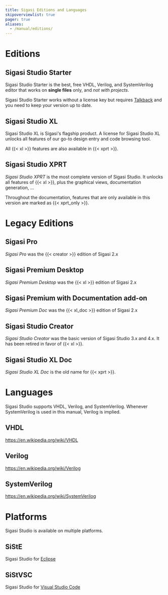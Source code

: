 ```yaml
---
title: Sigasi Editions and Languages
skipoverviewlist: true
pager: true
aliases:
  - /manual/editions/
---
```


# Editions

## Sigasi Studio Starter

Sigasi Studio Starter is the best, free VHDL, Verilog, and SystemVerilog editor that works on **single files** only, and *not with projects*.

Sigasi Studio Starter works without a license key but requires [Talkback](/manual/common/talkback) and you need to keep your version up to date.

## Sigasi Studio XL

Sigasi Studio XL is Sigasi's flagship product. A license for Sigasi Studio XL unlocks all features of our go-to design entry and code browsing tool.

All {{< xl >}} features are also available in {{< xprt >}}.

## Sigasi Studio XPRT

*Sigasi Studio XPRT* is the most complete version of Sigasi Studio. It unlocks all features of {{< xl >}}, plus the graphical views, documentation generation, ...

Throughout the documentation, features that are only available in this version are marked as {{< xprt_only >}}.

# Legacy Editions

## Sigasi Pro

*Sigasi Pro* was the {{< creator >}} edition of Sigasi 2.x

## Sigasi Premium Desktop

*Sigasi Premium Desktop* was the {{< xl >}} edition of Sigasi 2.x

## Sigasi Premium with Documentation add-on

*Sigasi Premium Doc* was the {{< xl_doc >}} edition of Sigasi 2.x

## Sigasi Studio Creator

*Sigasi Studio Creator* was the basic version of Sigasi Studio 3.x and 4.x.
It has been retired in favor of {{< xl >}}.

## Sigasi Studio XL Doc

*Sigasi Studio XL Doc* is the old name for {{< xprt >}}.

# Languages

Sigasi Studio supports VHDL, Verilog, and SystemVerilog.
Whenever SystemVerilog is used in this manual, Verilog is implied.

## VHDL

<https://en.wikipedia.org/wiki/VHDL>

## Verilog

<https://en.wikipedia.org/wiki/Verilog>

## SystemVerilog

<https://en.wikipedia.org/wiki/SystemVerilog>

# Platforms

Sigasi Studio is available on multiple platforms.

## SiStE

Sigasi Studio for [Eclipse](https://eclipseide.org/)

## SiStVSC

Sigasi Studio for [Visual Studio Code](https://code.visualstudio.com/)
